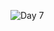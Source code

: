 
![Day 7](https://user-images.githubusercontent.com/45221397/68000868-cbb60900-fc87-11e9-8fdc-4198c81c11aa.png)
